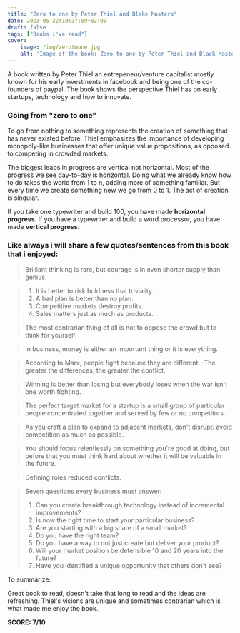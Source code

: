 ```yaml
---
title: "Zero to one by Peter Thiel and Blake Masters"
date: 2023-05-22T10:37:59+02:00
draft: false
tags: ["Books i've read"]
cover:
    image: /img/zerotoone.jpg
    alt: 'Image of the book: Zero to one by Peter Thiel and Black Masters'
---
```


A book written by Peter Thiel an entrepeneur/venture capitalist mostly known for his early investments in facebook and being one of the co-founders of paypal. The book shows the perspective Thiel has on early startups, technology and how to innovate.

### Going from "zero to one"

To go from nothing to something represents the creation of something that has never existed before.
Thiel emphasizes the importance of developing monopoly-like businesses that offer unique value propositions, as opposed to competing in crowded markets.

The biggest leaps in progress are vertical not horizontal. Most of the progress we see day-to-day is horizontal. Doing what we already know how to do takes the world from 1 to n, adding more of something familiar. But every time we create something new we go from 0 to 1. The act of creation is singular.

If you take one typewriter and build 100, you have made **horizontal progress**. If you have a typewriter and build a word processor, you have made **vertical progress**.






### Like always i will share a few quotes/sentences from this book that i enjoyed:


>Brilliant thinking is rare, but courage is in even shorter supply than genius.

>1. It is better to risk boldness that triviality.
>2. A bad plan is better than no plan.
>3. Competitive markets destroy profits.
>4. Sales matters just as much as products.

>The most contrarian thing of all is not to oppose the crowd but to think for yourself.

>In business, money is either an important thing or it is everything.

>According to Marx, people fight because they are different. -The greater the differences, the greater the conflict.

>Winning is better than losing but everybody loses when the war isn't one worth fighting.

>The perfect target market for a startup is a small group of particular people concentrated together and served by few or no competitors.

>As you craft a plan to expand to adjacent markets, don't disrupt: avoid competition as much as possible.

>You should focus relentlessly on something you're good at doing, but before that you must think hard about whether it will be valuable in the future.

>Defining roles reduced conflicts.

>Seven questions every business must answer:
>1. Can you create breakthrough technology instead of incremental improvements?
>2. Is now the right time to start your particular business?
>3. Are you starting with a big share of a small market?
>4. Do you have the right team?
>5. Do you have a way to not just create but deliver your product?
>6. Will your market position be defensible 10 and 20 years into the future?
>7. Have you identified a unique opportunity that others don't see?


To summarize:

Great book to read, doesn't take that long to read and the ideas are refreshing. Thiel's visions are unique and sometimes contrarian which is what made me enjoy the book.


**SCORE: 7/10**